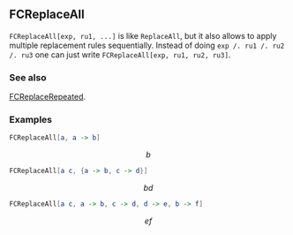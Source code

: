 ## FCReplaceAll

`FCReplaceAll[exp, ru1, ...]` is like `ReplaceAll`, but it also allows to apply multiple replacement rules sequentially. Instead of doing `exp /. ru1 /. ru2 /. ru3` one can just write `FCReplaceAll[exp, ru1, ru2, ru3]`.

### See also

[FCReplaceRepeated](FCReplaceRepeated).

### Examples

```mathematica
FCReplaceAll[a, a -> b]
```

$$b$$

```mathematica
FCReplaceAll[a c, {a -> b, c -> d}]
```

$$b d$$

```mathematica
FCReplaceAll[a c, a -> b, c -> d, d -> e, b -> f]
```

$$e f$$